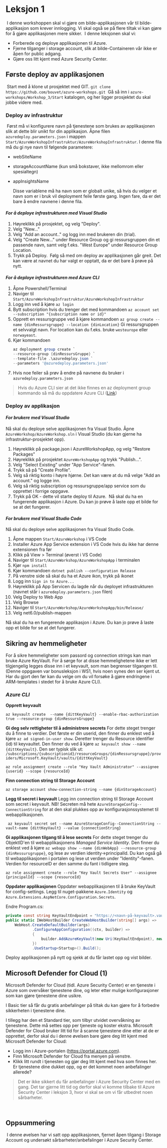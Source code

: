 # Leksjon 1

​
I denne workshoppen skal vi gjøre om bilde-applikasjonen vår til bilde-applikasjon som krever innlogging. Vi skal også se
på flere tiltak vi kan gjøre for å gjøre applikasjonen mere sikker.
​
I denne leksjonen skal vi:
​

- Forberede og deploye applikasjonen til Azure.
- Fjerne tilganger i storage account, slik at bilde-Containeren vår ikke er åpen for public adgang.
- Gjøre oss litt kjent med Azure Security Center.
  ​

## Første deploy av applikasjonen

​
Start med å klone ut prosjektet med GIT.
​
`git clone https://github.com/bouvet/azure-workshops.git`
​
Gå så inn i `azure-workshops/Workshop_3/Start` katalogen, og her ligger prosjektet du skal jobbe videre med.
​

### Deploy av infrastruktur

​
Først må vi konfigurere navn på tjenestene som brukes av applikasjonen slik at dette blir unikt for din applikasjon. Åpne filen `azuredeploy.parameters.json` i mappen `Start/AzureWorkshopInfrastruktur/AzureWorkshopInfrastruktur`. I denne fila må du gi nye navn til følgende parametere:
​

- webSiteName
- storageAccountName (kun små bokstaver, ikke mellomrom eller spesialtegn)
- appInsightsName
  ​

  Disse variablene må ha navn som er globalt unike, så hvis du velger et navn som er i bruk vil deployment feile første gang. Ingen fare, da er det bare å endre navnene i denne fila.

#### _For å deploye infrastrukturen med Visual Studio_

1. Høyreklikk på prosjektet, og velg "Deploy".
2. Velg "New..."
3. Velg "Add an account.." og logg inn med brukeren din (trial).
4. Velg "Create New..." under Resource Group og gi ressursgruppen din et passende navn, samt velg f.eks. "West Europe" under Resource Group Location.
5. Trykk på Deploy.
   ​
   Følg så med om deploy av applikasjonen går greit. Det kan være at navnet du har valgt er opptatt, da er det bare å prøve på nytt.
   ​

#### _For å deploye infrastrukturen med Azure CLI_
1. Åpne Powershell/Terminal
1. Naviger til `Start/AzureWorkshopInfrastruktur/AzureWorkshopInfrastruktur`
1. Logg inn ved å kjøre `az login`
1. Bytt subscription hvis du trenger det med kommandoen `az account set --subscription "{subscription name or id}"`
1. Opprett en ressursgruppe ved å kjøre kommandoen ```az group create --name {dinRessursgruppe} --location {dinLocation}``` Gi ressursgruppen et selvvalgt navn. For location kan du f.eks. bruke `westeurope`  eller `norwayeast`.
1. Kjør kommandoen 
   ```powershell
   az deployment group create `
   --resource-group {dinRessursGruppe} `
   --template-file .\azuredeploy.json `
   --parameters '@azuredeploy.parameters.json'
   ```
1. Hvis noe feiler så prøv å endre på navnene du bruker i `azuredeploy.parameters.json`

> Hvis du Azure CLI sier at det ikke finnes en az deployment group kommando så må du oppdatere Azure CLI ([Link](https://docs.microsoft.com/en-us/cli/azure/install-azure-cli))

### Deploy av applikasjon

#### _For brukere med Visual Studio​_

Nå skal du deploye selve applikasjonen fra Visual Studio. Åpne `AzureWorkshop/AzureWorkshop.sln` i Visual Studio (du kan gjerne ha infrastruktur-prosjektet opp).
​

1. Høyreklikk på package.json i AzureWorkshopApp, og velg "Restore Packages"
2. Høyreklikk på prosjektet `AzureWorkshopApp` og trykk "Publish...".
3. Velg "Select Existing" under "App Service"-fanen.
4. Trykk så på "Create Profile".
5. Velg så riktig konto i høyre hjørne. Det kan være at du må velge "Add an account." og logge inn.
6. Velg så riktig subscription og ressursgruppe/app service som du opprettet i forrige oppgave.
7. Trykk på OK - dette vil starte deploy til Azure.
   ​
   Nå skal du ha en fungerende applikasjon i Azure. Du kan jo prøve å laste opp et bilde for se at det fungerer.
   ​

#### _For brukere med Visual Studio Code_

Nå skal du deploye selve applikasjonen fra Visual Studio Code.

1. Åpne mappen `Start/AzureWorkshop` i VS Code
2. Installer Azure App Service extension i VS Code hvis du ikke har denne extensionen fra før
3. Klikk på View > Terminal (øverst i VS Code)
4. Naviger til `Start/AzureWorkshop/AzureWorkshopApp` i terminalen
5. Kjør `npm install`
6. Kjør kommandoen `dotnet publish --configuration Release`
7. På venstre side så skal du ha et Azure ikon, trykk på ikonet
8. Logg inn `Sign in to Azure...`
9. Høyreklikk på App Servicen du lagde når du deployet infrastrukturen (navnet står i `azuredeploy.parameters.json` filen)
10. Velg Deploy to Web App
11. Velg Browse
12. Naviger til `Start/AzureWorkshop/AzureWorkshopApp/bin/Release/`
13. Velg net6.0/publish-mappen

Nå skal du ha en fungerende applikasjon i Azure. Du kan jo prøve å laste opp et bilde for se at det fungerer.

## Sikring av hemmeligheter
For å sikre hemmeligheter som passord og connection strings kan man bruke Azure KeyVault. For å sørge for at disse hemmelighetene ikke er lett tilgjengelig legges disse inn i et keyvault, som man begrenser tilgangen til.
(Denne oppgaven var bonusleksjon i WS1, hvis noen synes den ser kjent ut. Har du gjort den før kan du velge om du vil forsøke å gjøre endringene i ARM-templates i stedet for å bruke Azure CLI).

### _Azure CLI_
**Opprett keyvault**
```
az keyvault create  --name {dittKeyVault} --enable-rbac-authorization true --resource-group {dinRessursGruppe}
```
**Gi deg selv rettigheter til å administrere secrets**
For dette steget trenger du å finne to verdier. Det første er din userid, den finner du enklest ved å kjøre `az ad signed-in-user show`. 
Deretter trenger du Resource identifier (id) til keyvaultet. Den finner du ved å kjøre `az keyvault show --name {dittKeyVault}`. Den ser typisk slik ut: `/subscriptions/{subscriptionid}/resourceGroups/{dinRessursgruppe}/providers/Microsoft.KeyVault/vaults/{dittKeyVault}`

```
az role assignment create --role "Key Vault Administrator" --assignee {userid} --scope {resourceId}
```

**Finn connection string til Storage Account**
```
az storage account show-connection-string --name {dinStorageAccount} 
```
**Legg til secret i keyvault** 
Legg inn connection string til Storage Account som secret i keyvault. NB! Secreten må hete `AzureStorageConfig--ConnectionString` for at den skal plukkes opp av konfigurasjonssystemet til webapplikasjonen.
```
 az keyvault secret set --name AzureStorageConfig--ConnectionString --vault-name {dittKeyVault} --value {connectionString}
```

**Gi applikasjonen tilgang til å lese secrets**
For dette steget trenger du ObjektID'en til webapplikasjonens _Managed Service Identity_. Den finner du enklest ved å kjøre `az webapp show --name {dinWebApp} --resource-group {dinRessursgruppe}`, og lese av verdien identity->principalId. Du kan også gå til webapplikasjonen i portalen og lese ut verdien under "Identity"-fanen.  Verdien for resourceID  er den samme du fant i tidligere steg.
```
az role assignment create --role "Key Vault Secrets User" --assignee {principalId} --scope {resourceId}
```

**Oppdater applikasjonen**
Oppdater webapplikasjonen til å bruke KeyVault for config-settings.
Legg til nuget-pakkene `Azure.Identity` og `Azure.Extensions.AspNetCore.Configuration.Secrets`.

Endre Program.cs: 
```cs
private const string KeyVaultEndpoint = "https://<navn-på-keyvault>.vault.azure.net/";
public static IWebHostBuilder CreateWebHostBuilder(string[] args) =>
    WebHost.CreateDefaultBuilder(args)
            .ConfigureAppConfiguration((ctx, builder) =>
            {
                builder.AddAzureKeyVault(new Uri(KeyVaultEndpoint), new DefaultAzureCredential());
            })
            .UseStartup<Startup>().Build();
```

Deploy applikasjonen på nytt og sjekk at du får lastet opp og vist bilder.
   ​

## Microsoft Defender for Cloud (1)

Microsoft Defender for Cloud (tidl. Azure Security Center) er en tjeneste i Azure som overvåker tjenestene dine, og leter etter mulige konfigurasjoner som kan gjøre tjenestene
dine usikre.

I Basic tier så får du gratis anbefalinger på tiltak du kan gjøre for å forbedre sikkerheten i tjenestene dine.

I tillegg har den et Standard tier, som tilbyr utvidet overvåkning av tjenestene. Dette må settes opp per tjeneste og koster ekstra.
​
Microsoft Defender for Cloud bruker litt tid for å scanne tjenestene dine etter at de er opprettet, derfor skal du i denne øvelsen bare gjøre deg litt kjent med Microsoft Defender for Cloud:
​

- Logg inn i Azure-portalen (https://portal.azure.com).
- Finn Microsoft Defender for Cloud fra menyen på venstre.
- Klikk litt rundt i tjenesten og gjør deg litt kjent med hva som finnes her. Er tjenestene dine dukket opp, og er det kommet noen anbefalinger allerede?

> Det er ikke sikkert du får anbefalinger i Azure Security Center med en gang. Det tar gjerne litt tid og derfor skal vi komme tilbake til Azure Security Center i leksjon 3, hvor vi skal se om vi får utbedret noen sårbarheter.

​

## Oppsummering

​
I denne øvelsen har vi satt opp applikasjonen, fjernet åpen tilgang i Storage Account og undersøkt sårbarheter/anbefalinger i Azure Security Center.
